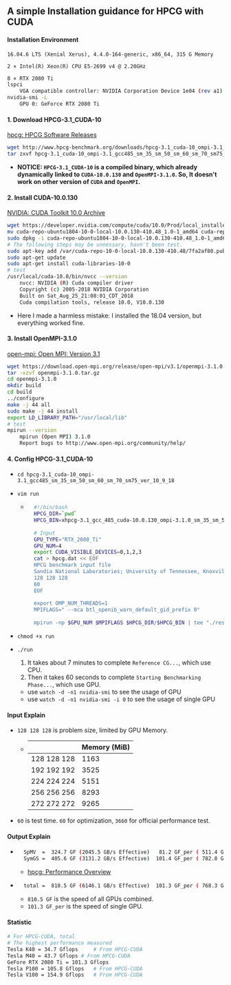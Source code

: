 ## A simple Installation guidance for HPCG with CUDA

#### Installation Environment

```
16.04.6 LTS (Xenial Xerus), 4.4.0-164-generic, x86_64, 315 G Memory
```

```
2 × Intel(R) Xeon(R) CPU E5-2699 v4 @ 2.20GHz
```

```bash
8 × RTX 2080 Ti
lspci
	VGA compatible controller: NVIDIA Corporation Device 1e04 (rev a1)
nvidia-smi -L
	GPU 0: GeForce RTX 2080 Ti
```



#### 1. Download HPCG-3.1_CUDA-10

[hpcg: HPCG Software Releases](https://www.hpcg-benchmark.org/software/index.html)

```bash
wget http://www.hpcg-benchmark.org/downloads/hpcg-3.1_cuda-10_ompi-3.1_gcc485_sm_35_sm_50_sm_60_sm_70_sm75_ver_10_9_18.tgz
tar zxvf hpcg-3.1_cuda-10_ompi-3.1_gcc485_sm_35_sm_50_sm_60_sm_70_sm75_ver_10_9_18.tgz
```

* **NOTICE: `HPCG-3.1_CUDA-10` is a compiled binary, which already dynamically linked to  `CUDA-10.0.130` and `OpenMPI-3.1.0`. So, It doesn't work on other version of `CUDA` and `OpenMPI`.**



#### 2. Install CUDA-10.0.130

[NVIDIA: CUDA Toolkit 10.0 Archive](https://developer.nvidia.com/cuda-10.0-download-archive?target_os=Linux&target_arch=x86_64&target_distro=Ubuntu&target_version=1804&target_type=deblocal)

```bash
wget https://developer.nvidia.com/compute/cuda/10.0/Prod/local_installers/cuda-repo-ubuntu1804-10-0-local-10.0.130-410.48_1.0-1_amd64
mv cuda-repo-ubuntu1804-10-0-local-10.0.130-410.48_1.0-1_amd64 cuda-repo-ubuntu1804-10-0-local-10.0.130-410.48_1.0-1_amd64.deb
sudo dpkg -i cuda-repo-ubuntu1804-10-0-local-10.0.130-410.48_1.0-1_amd64.deb
# The following steps may be unnessary, havn't been test.
sudo apt-key add /var/cuda-repo-10-0-local-10.0.130-410.48/7fa2af80.pub
sudo apt-get update
sudo apt-get install cuda-libraries-10-0
# test
/usr/local/cuda-10.0/bin/nvcc --version
    nvcc: NVIDIA (R) Cuda compiler driver
    Copyright (c) 2005-2018 NVIDIA Corporation
    Built on Sat_Aug_25_21:08:01_CDT_2018
    Cuda compilation tools, release 10.0, V10.0.130
```

* Here I made a harmless mistake: I installed the 18.04 version, but everything worked fine.



#### 3. Install OpenMPI-3.1.0

[open-mpi: Open MPI: Version 3.1](https://www.open-mpi.org/software/ompi/v3.1/)

```bash
wget https://download.open-mpi.org/release/open-mpi/v3.1/openmpi-3.1.0.tar.gz
tar -xzvf openmpi-3.1.0.tar.gz
cd openmpi-3.1.0
mkdir build
cd build
../configure
make -j 44 all
sudo make -j 44 install
export LD_LIBRARY_PATH="/usr/local/lib"
# test
mpirun --version
    mpirun (Open MPI) 3.1.0
    Report bugs to http://www.open-mpi.org/community/help/
```



#### 4. Config HPCG-3.1_CUDA-10

* `cd hpcg-3.1_cuda-10_ompi-3.1_gcc485_sm_35_sm_50_sm_60_sm_70_sm75_ver_10_9_18`

* `vim run`

    * ```bash
        #!/bin/bash
        HPCG_DIR=`pwd`
        HPCG_BIN=xhpcg-3.1_gcc_485_cuda-10.0.130_ompi-3.1.0_sm_35_sm_50_sm_60_sm_70_sm_75_ver_10_9_18
        
        # Input
        GPU_TYPE="RTX_2080_Ti"
        GPU_NUM=4
        export CUDA_VISIBLE_DEVICES=0,1,2,3
        cat > hpcg.dat << EOF
        HPCG benchmark input file
        Sandia National Laboratories; University of Tennessee, Knoxville
        128 128 128
        60
        EOF
        
        export OMP_NUM_THREADS=1
        MPIFLAGS=" --mca btl_openib_warn_default_gid_prefix 0"
        
        mpirun -np $GPU_NUM $MPIFLAGS $HPCG_DIR/$HPCG_BIN | tee "./results/xhpcg_${GPU_NUM}_gpu-${GPU_TYPE}-$(date +"%G%m%d-%H%M%S").txt"
        ```

* `chmod +x run`

* `./run`

    1. It takes about 7 minutes to complete `Reference CG...`, which use CPU.
    2. Then it takes 60 seconds to complete `Starting Benchmarking Phase...`, which use GPU.

    * use `watch -d -n1 nvidia-smi` to see the usage of GPU
    * use `watch -d -n1 nvidia-smi -i 0` to see the usage of single GPU



#### Input Explain

* `128 128 128` is problem size, limited by GPU Memory.

    * |             | Memory (MiB) |
        | ----------- | ------------ |
        | 128 128 128 | 1163         |
        | 192 192 192 | 3525         |
        | 224 224 224 | 5151         |
        | 256 256 256 | 8293         |
        | 272 272 272 | 9265         |

* `60` is test time. `60` for optimization, `3660` for official performance test.



#### Output Explain

* ```bash
    SpMV  =  324.7 GF (2045.5 GB/s Effective)   81.2 GF_per ( 511.4 GB/s Effective)
    SymGS =  405.6 GF (3131.2 GB/s Effective)  101.4 GF_per ( 782.8 GB/s Effective)
    ```

    * [hpcg: Performance Overview](https://www.hpcg-benchmark.org/custom/index.html?lid=158&slid=281)

* ```bash
    total =  810.5 GF (6146.1 GB/s Effective)  101.3 GF_per ( 768.3 GB/s Effective)
    ```

    * `810.5 GF` is the speed of all GPUs combined.
    * `101.3 GF_per` is the speed of single GPU.



#### Statistic

```bash
# For HPCG-CUDA, total
# The highest performance measured
Tesla K40 = 34.7 Gflops 	# From HPCG-CUDA
Tesla M40 = 43.7 Gflops	# From HPCG-CUDA
GeFore RTX 2080 Ti = 101.3 Gflops
Tesla P100 = 105.8 Gflops	# From HPCG-CUDA
Tesla V100 = 154.9 Gflops	# From HPCG-CUDA
```

